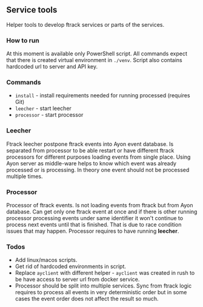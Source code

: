 ## Service tools
Helper tools to develop ftrack services or parts of the services.

### How to run
At this moment is available only PowerShell script. All commands expect that there is created virtual environment in `./venv`. Script also contains hardcoded url to server and API key.

### Commands
- `install` - install requirements needed for running processed (requires Git)
- `leecher` - start leecher
- `processor` - start processor
### Leecher 
Ftrack leecher postpone ftrack events into Ayon event database. Is separated from processor to be able restart or have different ftrack processors for different purposes loading events from single place. Using Ayon server as middle-ware helps to know which event was already processed or is processing. In theory one event should not be processed multiple times. 

### Processor
Processor of ftrack events. Is not loading events from ftrack but from Ayon database. Can get only one ftrack event at once and if there is other running processor processing events under same identifier it won't continue to process next events until that is finished. That is due to race condition issues that may happen. Processor requires to have running **leecher**.

### Todos
- Add linux/macos scripts.
- Get rid of hardcoded environments in script.
- Replace `ayclient` with different helper - `ayclient` was created in rush to be have access to server url from docker service.
- Processor should be split into multiple services. Sync from ftrack logic requires to process all events in very deterministic order but in some cases the event order does not affect the result so much.
